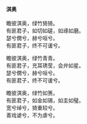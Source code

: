 #### 淇奥

瞻彼淇奥，绿竹猗猗。  
有匪君子，如切如磋，如琢如磨。  
瑟兮僩兮，赫兮咺兮。  
有匪君子，终不可谖兮。

瞻彼淇奥，绿竹青青。  
有匪君子，充耳琇莹，会弁如星。  
瑟兮僩兮，赫兮咺兮。  
有匪君子，终不可谖兮。

瞻彼淇奥，绿竹如箦。  
有匪君子，如金如锡，如圭如璧。  
宽兮绰兮，猗重较兮。  
善戏谑兮，不为虐兮。